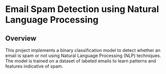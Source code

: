 # Email Spam Detection using Natural Language Processing

## Overview

This project implements a binary classification model to detect whether an email is spam or not using Natural Language Processing (NLP) techniques. The model is trained on a dataset of labeled emails to learn patterns and features indicative of spam.
